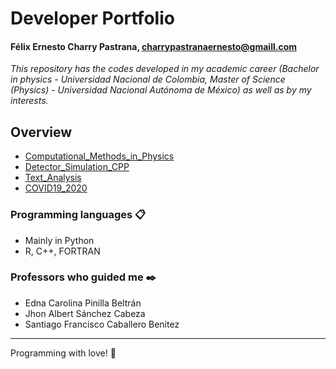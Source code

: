 # Developer Portfolio
#### Félix Ernesto Charry Pastrana, charrypastranaernesto@gmaill.com
_This repository has the codes developed in my academic career (Bachelor in physics - Universidad Nacional de Colombia, Master of Science (Physics) - Universidad Nacional Autónoma de México) as well as by my interests._

## Overview
* [Computational_Methods_in_Physics](https://github.com/ernestocharry/Codes/tree/master/Computational_Methods_in_Physics)
* [Detector_Simulation_CPP](https://github.com/ernestocharry/Codes/tree/master/Detector_Simulation_CPP)
* [Text_Analysis](https://github.com/ernestocharry/Codes/tree/master/Text_Analysis)
* [COVID19_2020](https://github.com/ernestocharry/Codes/tree/master/COVID19_2020)

### Programming languages 📋
* Mainly in Python
* R, C++, FORTRAN

### Professors who guided me ✒️
* Edna Carolina Pinilla Beltrán
* Jhon Albert Sánchez Cabeza
* Santiago Francisco Caballero Benitez
***
Programming with love! 📌